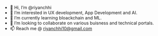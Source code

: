 - 👋 Hi, I’m @riyanchhi
- 👀 I’m interested in UX development, App Development and AI.
- 🌱 I’m currently learning bloackchain and ML.
- 💞️ I’m looking to collaborate on various buisness and technical portals.
- 📫 Reach me @ riyanchhi10@gmail.com

<!---
riyanchhi/riyanchhi is a ✨ special ✨ repository because its `README.md` (this file) appears on your GitHub profile.
You can click the Preview link to take a look at your changes.
--->
